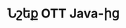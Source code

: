 ---
############################# Static ############################
layout: "auto-gen-annotation"

############################# Head ############################
head_title: "Java OTT Annotation API Annotate in C#"
head_description: "Java API՝ OTT-ից հայտնի ծանոթագրությունների տեսակներ ստեղծելու և ծանոթագրելու համար, պատկերներ, գծագրեր և փաստաթղթերի ֆայլերի ձևաչափեր:"

############################# Header ############################
title: "Նշեք OTT Java-ից"
description: ""
bg_image: "https://cms.admin.containerize.com/templates/aspose/App_Themes/V3/images/bg/header1.png"
bg_overlay: false
button:
    enable: true
    icon: "fas fa-arrow-down"
    label: "Ներբեռնեք անվճար փորձաշրջան"
    link: "https://downloads.groupdocs.com/annotation/java"

############################# About ############################
about:
    enable: true
    title: "GroupDocs.Annotation-ի մասին Java API-ի համար"
    content: |
        GroupDocs.Annotation-ը Java API-ի համար գրադարան է, որը թույլ է տալիս անոտացիաներ ավելացնել PDF, Word և այլ փաստաթղթեր Mac-ում, Windows-ում կամ Ubuntu-ում: [GroupDocs.Annotation for Java](/annotation/java) բնիկ Java API-ն է՝ ծանոթագրությունները կառավարելու համար՝ պատկերներից և տարբեր այլ փաստաթղթերից ծանոթագրություններ ստեղծելու, ավելացնելու, խմբագրելու, ջնջելու, հանելու և արտահանելու համապարփակ աջակցությամբ: Աջակցվող փաստաթղթերի ձևաչափերի ամբողջական ցանկը, որոնք կարող եք տեսնել այս [էջում] (https://docs.groupdocs.com/annotation/java/supported-document-formats/):
        Այս գրադարանը թույլ է տալիս աշխատել ոչ միայն OTT փաստաթղթի, այլ նաև բազմաթիվ այլ տեսակի փաստաթղթերի հետ, ինչպիսիք են Word, Excel, PowerPoint, Outlook էլ. նամակներ, Visio, Adobe, OpenDocument, OpenOffice, Photoshop, AutoCad և շատ այլ փաստաթղթեր:
        GroupDocs.Annotation-ը Java API-ի համար թույլ է տալիս ստեղծել և ավելացնել նոր նշումներ, խմբագրել ծանոթագրությունները, հանել մեկնաբանություններ, ծանոթագրություններ և հեռացնել դրանք փաստաթղթերից: Գրադարանը աջակցում է անոտացիայի 13 տարբեր տեսակների, այդ թվում՝ տեքստ, պոլիգիծ, տարածք, ընդգծում, կետ, ջրանիշ, սլաք, էլիպս, տեքստի փոխարինում, հեռավորություն, տեքստային դաշտ, ռեսուրսների խմբագրում PDF, HTML, Microsoft Word փաստաթղթերում, աղյուսակներ, դիագրամներ, ներկայացումներ, գծագրեր, պատկերներ և շատ այլ ֆայլերի ձևաչափեր:
        Օրինակը (տես ստորև) ցույց է տալիս աշխատանքը OTT փաստաթղթի հետ, այս օրինակում կարող եք տեսնել GroupDocs-ի հետ աշխատելու հիմնական քայլերը: Ծանոթագրություն. Կարգավորեք լիցենզիա, բացեք փաստաթուղթ, որի հետ ցանկանում եք աշխատել, ստեղծելով անոտացիա՝ ավելացնելով տվյալների օբյեկտներ՝ ձեր պահանջներին համապատասխան անոտացիոն հատկություններ սահմանելու համար և արդյունքը պահելով անհրաժեշտ տեղում: Նաև կարող եք ավելի մանրամասն ծանոթանալ մեր github-ի [էջի] աջակցվող գործառույթներին (https://github.com/groupdocs-annotation/GroupDocs.Annotation-for-Java) կամ մեր արտադրանքի [փաստաթղթերում] (https://docs.groupdocs.com/annotation/java/getting-started/):

############################# Steps ############################
howTo_Add:
steps_Add:
    enable: true
    title_left: "Java-ում OTT-ին ծանոթագրություններ ավելացնելու քայլեր"
    content_left: |
        [GroupDocs.Annotation](/annotation/java/) Java-ի մշակողների համար հեշտացնում է անոտացիայի զանազան տեսակներ ավելացնել OTT ֆայլերին Java-ի վրա հիմնված ցանկացած հավելվածի մեջ՝ մի քանի հեշտ քայլեր իրականացնելով:
        *   Ստեղծեք Reply օբյեկտներ՝ մեկնաբանությամբ և ամսաթվով:
        *   Ստեղծեք AreaAnnotation օբյեկտ, սահմանեք տարածքի ընտրանքները և ավելացրեք պատասխաններ:
        *   Ստեղծեք Annotator օբյեկտ և ավելացրեք տարածքի անոտացիա:
        *   Պահպանեք ելքային ֆայլը:
    title_right: "Համակարգի պահանջները"
    content_right: |
        GroupDocs.Annotation-ը Java API-ների համար աջակցվում է բոլոր հիմնական հարթակներում և օպերացիոն համակարգերում: Նախքան ստորև նշված կոդը գործարկելը, համոզվեք, որ ձեր համակարգում տեղադրված են հետևյալ նախադրյալները.
        *   Օպերացիոն համակարգեր՝ Microsoft Windows, Linux, MacOS
        *   Զարգացման միջավայր՝ NetBeans, Intellij IDEA, Eclipse և այլն
        *   Java Runtime Environment՝ Java 7 (1.7) և ավելի բարձր
        *   Ստացեք GroupDocs.Annotation-ի վերջին տարբերակը Java-ի համար [GroupDocs Artifact Repository]-ից (https://repository.groupdocs.com/webapp/#/artifacts/browse/tree/General/repo/com/groupdocs/groupdocs-annotation)

############################# Preview ############################
preview_Add:
    enable: true
    title: Անոտացիայի նախադիտում և կոդի նմուշ
    content: |
        ![Annotation preview image](https://docs.groupdocs.com/annotation/java/images/add-area-annotation.png)
    code: |
        ```java
        // Create an instance of Reply class and add comments
        Reply firstReply = new Reply();
        firstReply.setComment("First comment");
        firstReply.setRepliedOn(Calendar.getInstance().getTime());
        
        Reply secondReply = new Reply();
        secondReply.setComment("Second comment");
        secondReply.setRepliedOn(Calendar.getInstance().getTime());
        
        List<Reply> replies = new ArrayList<Reply>();
        replies.add(firstReply);
        replies.add(secondReply);
        
        // Create an instance of AreaAnnotation class and set options
        AreaAnnotation area = new AreaAnnotation();
        area.setBackgroundColor(65535);
        area.setBox(new Rectangle(100, 100, 100, 100));
        area.setCreatedOn(Calendar.getInstance().getTime());
        area.setMessage("This is area annotation");
        area.setOpacity(0.7);
        area.setPageNumber(0);
        area.setPenColor(65535);
        area.setPenStyle(PenStyle.Dot);
        area.setPenWidth((byte) 3);
        area.setReplies(replies);
        
        // Create an instance of Annotator class
        Annotator annotator = new Annotator("input.bmp");
        
        // Add annotation
        annotator.add(area);
        
        // Save to file
        annotator.save("output.bmp");
        annotator.dispose();
        ```

############################# Steps ############################
howTo_Remove:
steps_Remove:
    enable: true
    title_left: "Java-ում ծանոթագրությունները OTT-ից հեռացնելու քայլեր"
    content_left: |
        [GroupDocs.Annotation](/annotation/java/) Java-ի ծրագրավորողների համար հեշտացնում է անոտացիայի մանրամասները OTT ֆայլերից հեռացնելը Java-ի վրա հիմնված ցանկացած հավելվածի մեջ՝ մի քանի հեշտ քայլեր իրականացնելով:
        *   Ստեղծեք Reply օբյեկտներ՝ մեկնաբանությամբ և ամսաթվով:
        *   Տեղադրեք SaveOptions օբյեկտը և սահմանեք AnnotationTypes = AnnotationType.None:
        *   Զանգահարեք պահպանման մեթոդը՝ ստացված փաստաթղթի ճանապարհով կամ հոսքով և SaveOptions օբյեկտով:

############################# Preview ############################
preview_Remove:
    enable: true
    code: |
        ```java
        // Create an instance of Annotator class 
        Annotator annotator = new Annotator("C://input.bmp");

        // Remove annotation by set type None 
        SaveOptions saveOptions = new SaveOptions();
        saveOptions.setAnnotationTypes(AnnotationType.None);

        // Save annotation to output file
        annotator.save("C://output.bmp", saveOptions);
        annotator.dispose();
        ```

############################# Steps ############################
howTo_Edit:
steps_Edit:
    enable: true
    title_left: "Java-ում OTT-ի ծանոթագրությունները խմբագրելու քայլեր"
    content_left: |
        [GroupDocs.Annotation](/annotation/java/) Java-ի մշակողների համար հեշտացնում է անոտացիայի տարբեր հատկություններ թարմացնել OTT ֆայլերից Java-ի վրա հիմնված ցանկացած հավելվածի մեջ՝ իրականացնելով մի քանի հեշտ քայլեր:
        *   Instantiate Annotator օբյեկտը մուտքագրված փաստաթղթի ուղով կամ հոսք՝ instantiated LoadOptions-ով ImportAnnotations-ով = true:
        *   Ստեղծեք AnnotationBase-ի ներդրում և սահմանեք գոյություն ունեցող անոտացիայի ID-ն (եթե այդ ID-ով ծանոթագրությունը չի գտնվել, ոչինչ չի փոխվի) կամ ծանոթագրությունների ուղու ցանկը (բոլոր գոյություն ունեցող ծանոթագրությունները կհեռացվեն):
        *   Annotator օբյեկտի զանգի թարմացման եղանակը՝ անցած ծանոթագրություններով:
        *   Զանգահարեք պահպանման մեթոդը՝ ստացված փաստաթղթի ճանապարհով կամ հոսքով և SaveOptions օբյեկտով:

############################# Preview ############################
preview_Edit:
    enable: true
    code: |
        ```java
        String outputPath = "UpdateAnnotation.bmp";

        // Create an instance of Annotator class
        Annotator annotator = new Annotator("input.bmp");
        
        // Create an instance of Reply class for first example and add comments
        Reply reply1 = new Reply();
        reply1.setComment("Original first comment");
        reply1.setRepliedOn(Calendar.getInstance().getTime());
        
        Reply reply2 = new Reply();
        reply2.setComment("Original second comment");
        reply2.setRepliedOn(Calendar.getInstance().getTime());
        
        java.util.List replies = new ArrayList();
        replies.add(reply1);
        replies.add(reply2);
        
        // Create an instance of AreaAnnotation class and set options
        AreaAnnotation original = new AreaAnnotation();
        original.setId(1);
        original.setBackgroundColor(65535);
        original.setBox(new Rectangle(100, 100, 100, 100));
        original.setCreatedOn(Calendar.getInstance().getTime());
        original.setMessage("This is original annotation");
        original.setReplies(replies);
        
        // Add original annotation
        annotator.add(original);
        annotator.save(outputPath);
        annotator.dispose();
        
        LoadOptions loadOptions = new LoadOptions();
        
        // Open annotated document
        Annotator annotator1 = new Annotator(outputPath, loadOptions);
        
        // Create an instance of Reply class for update first example
        Reply reply3 = new Reply();
        reply3.setComment("Updated first comment");
        reply3.setRepliedOn(Calendar.getInstance().getTime());
        
        Reply reply4 = new Reply();
        reply4.setComment("Updated second comment");
        reply4.setRepliedOn(Calendar.getInstance().getTime());
        
        java.util.List replies1 = new ArrayList();
        replies1.add(reply3);
        replies1.add(reply4);

        // Suggest we want change some properties of existed annotation
        AreaAnnotation updated = new AreaAnnotation();
        updated.setId(1);
        updated.setBackgroundColor(255);
        updated.setBox(new Rectangle(0, 0, 50, 200));
        updated.setCreatedOn(Calendar.getInstance().getTime());
        updated.setMessage("This is updated annotation");
        updated.setReplies(replies1);
        
        // Update and save annotation
        annotator1.update(updated);
        annotator1.save(outputPath);
        annotator1.dispose();
        ```

############################# Steps ############################
howTo_Extract:
steps_Extract:
    enable: true
    title_left: "Java-ում OTT-ից ծանոթագրություններ հանելու քայլեր"
    content_left: |
        [GroupDocs.Annotation](/annotation/java/) Java-ի մշակողների համար հեշտացնում է փաստաթղթերը ծանոթագրելը և OTT ֆայլերից անոտացիոն տեղեկություններ հանելը Java-ի վրա հիմնված ցանկացած հավելվածի մեջ՝ իրականացնելով մի քանի հեշտ քայլեր:
        *   Ստեղծեք Reply օբյեկտներ՝ մեկնաբանությամբ և ամսաթվով:
        *   Instantiate LoadOptions օբյեկտը և կանչեք SetImportAnnotations ճշմարիտ արգումենտով:
        *   Սահմանել փոփոխականը «List» տիպով:
        *   Զանգահարեք ստացման մեթոդը և վերադարձրեք արդյունքը վերը նշված փոփոխականին:

############################# Preview ############################
preview_Extract:
    enable: true
    code: |
        ```java
        // For using this example input file ("annotated.bmp") must be with annotations
        LoadOptions loadOptions = new LoadOptions();
        
        // Create an instance of Annotator class and get annotations
        final Annotator annotator = new Annotator("annotated.bmp", loadOptions);
        List annotations = annotator.get();
        ```

############################# Demos ############################
demos:
    enable: true
    title: "Կենդանի ցուցադրություններ՝ փաստաթղթերի և պատկերների վրա ավելացնելու, հեռացնելու, խմբագրելու, ծանոթագրություններ հանելու համար"
    content: |
        Ավելացրեք, հեռացրեք, խմբագրեք և հանեք ծանոթագրություններ OTT ֆայլում հենց հիմա՝ այցելելով [GroupDocs.Annotation Live Demos](https://products.groupdocs.app/annotation/family) կայքը: Կենդանի ցուցադրությունն ունի հետևյալ առավելությունները

############################# About Formats ############################
about_formats:
    enable: true
    format:
        # format loop
        - icon: "far fa-file-ott"
          title: "OTT Ֆայլի ձևաչափի մասին"
          content: |
            OTT ընդլայնմամբ ֆայլերը ներկայացնում են հավելվածների կողմից ստեղծված ձևանմուշ փաստաթղթեր՝ OASIS OpenDocument ստանդարտ ձևաչափին համապատասխան: Դրանք ստեղծվում են բառային պրոցեսոր հավելվածներով, ինչպիսիք են անվճար OpenOffice Writer-ը, և կարող են պահել կարգավորումներ, որոնք կարող են օգտագործվել այս ձևանմուշների ֆայլերից նոր փաստաթղթեր ստեղծելու համար: Այս կարգավորումները ներառում են էջի լուսանցքներ, եզրագծեր, վերնագրեր, էջատակներ և էջի այլ կարգավորումներ: Նման ձևանմուշները օգտագործվում են պաշտոնական փաստաթղթերում, ինչպիսիք են ընկերության բլանկները և ստանդարտացված ձևաթղթերը:

          link: "https://docs.fileformat.com/image/ott/"

############################# More Formats ############################
more_formats:
    enable: true
    title: "Աշխատեք փաստաթղթի այլ հանրաճանաչ ձևաչափերի հետ"
    content: |
        Թարմացրեք ծանոթագրության հատկությունները որոշ հայտնի ֆայլերի ձևաչափերից, ինչպես նշված է ստորև:
    format:
        # format loop
        - name: "Annotate PDF document"
          link: "https://products.groupdocs.com/annotation/java/pdf/"
          description: "Adobe Portable Document Format"

        # format loop
        - name: "Annotate DOC document"
          link: "https://products.groupdocs.com/annotation/java/doc/"
          description: "Microsoft Word Document"

        # format loop
        - name: "Annotate DOCM document"
          link: "https://products.groupdocs.com/annotation/java/docm/"
          description: "Microsoft Word Macro-Enabled Document"

        # format loop
        - name: "Annotate DOCX document"
          link: "https://products.groupdocs.com/annotation/java/docx/"
          description: "Microsoft Word Open XML Document"

        # format loop
        - name: "Annotate DOT document"
          link: "https://products.groupdocs.com/annotation/java/dot/"
          description: "Microsoft Word Document Template"

        # format loop
        - name: "Annotate DOTX document"
          link: "https://products.groupdocs.com/annotation/java/dotx/"
          description: "Word Open XML Document Template"

        # format loop
        - name: "Annotate RTF document"
          link: "https://products.groupdocs.com/annotation/java/rtf/"
          description: "Rich Text Document"

        # format loop
        - name: "Annotate ODT document"
          link: "https://products.groupdocs.com/annotation/java/odt/"
          description: "Open Document Text"

        # format loop
        - name: "Annotate XLS document"
          link: "https://products.groupdocs.com/annotation/java/xls/"
          description: "Microsoft Excel Binary File Format"

        # format loop
        - name: "Annotate XLSX document"
          link: "https://products.groupdocs.com/annotation/java/xlsx/"
          description: "Microsoft Excel Open XML Spreadsheet"

        # format loop
        - name: "Annotate XLSM document"
          link: "https://products.groupdocs.com/annotation/java/xlsm/"
          description: "Microsoft Excel Macro-Enabled Spreadsheet"

        # format loop
        - name: "Annotate XLSB document"
          link: "https://products.groupdocs.com/annotation/java/xlsb/"
          description: "Microsoft Excel Binary Worksheet"

        # format loop
        - name: "Annotate ODS document"
          link: "https://products.groupdocs.com/annotation/java/ods/"
          description: "Open Document Spreadsheet"

        # format loop
        - name: "Annotate PPT document"
          link: "https://products.groupdocs.com/annotation/java/ppt/"
          description: "PowerPoint Presentation"

        # format loop
        - name: "Annotate PPTX document"
          link: "https://products.groupdocs.com/annotation/java/pptx/"
          description: "PowerPoint Open XML Presentation"

        # format loop
        - name: "Annotate PPSX document"
          link: "https://products.groupdocs.com/annotation/java/ppsx/"
          description: "PowerPoint Open XML Slide Show"

        # format loop
        - name: "Annotate POTM document"
          link: "https://products.groupdocs.com/annotation/java/potm/"
          description: "Microsoft PowerPoint Template"

        # format loop
        - name: "Annotate PPTM document"
          link: "https://products.groupdocs.com/annotation/java/pptm/"
          description: "Microsoft PowerPoint Presentation"

        # format loop
        - name: "Annotate PPS document"
          link: "https://products.groupdocs.com/annotation/java/pps/"
          description: "Microsoft PowerPoint 97-2003 Slide Show"

        # format loop
        - name: "Annotate ODP document"
          link: "https://products.groupdocs.com/annotation/java/odp/"
          description: "OpenDocument Presentation"

        # format loop
        - name: "Annotate HTML document"
          link: "https://products.groupdocs.com/annotation/java/html/"
          description: "HyperText Markup Language"

        # format loop
        - name: "Annotate TIFF document"
          link: "https://products.groupdocs.com/annotation/java/tiff/"
          description: "Tagged Image File Format"

        # format loop
        - name: "Annotate JPEG document"
          link: "https://products.groupdocs.com/annotation/java/jpeg/"
          description: "JPEG Image"

        # format loop
        - name: "Annotate PNG document"
          link: "https://products.groupdocs.com/annotation/java/png/"
          description: "Portable Network Graphic"

        # format loop
        - name: "Annotate EML document"
          link: "https://products.groupdocs.com/annotation/java/eml/"
          description: "E-mail Message"

        # format loop
        - name: "Annotate MSG document"
          link: "https://products.groupdocs.com/annotation/java/msg/"
          description: "Microsoft Outlook E-mail Message"

        # format loop
        - name: "Annotate VSD document"
          link: "https://products.groupdocs.com/annotation/java/vsd/"
          description: "Microsoft Visio 2003-2010 Drawing"

        # format loop
        - name: "Annotate VSDX document"
          link: "https://products.groupdocs.com/annotation/java/vsdx/"
          description: "Microsoft Visio Drawing"

        # format loop
        - name: "Annotate VSS document"
          link: "https://products.groupdocs.com/annotation/java/vss/"
          description: "Microsoft Visio 2003-2010 Stencil"

        # format loop
        - name: "Annotate VST document"
          link: "https://products.groupdocs.com/annotation/java/vst/"
          description: "Microsoft Visio 2013 Stencil"

        # format loop
        - name: "Annotate DWG document"
          link: "https://products.groupdocs.com/annotation/java/dwg/"
          description: "Autodesk Design Data Formats"

        # format loop
        - name: "Annotate DXF document"
          link: "https://products.groupdocs.com/annotation/java/dxf/"
          description: "AutoCAD Drawing Interchange"

        # format loop
        - name: "Annotate DCM document"
          link: "https://products.groupdocs.com/annotation/java/dcm/"
          description: "Digital Imaging and Communications in Medicine"

        # format loop
        - name: "Annotate WMF document"
          link: "https://products.groupdocs.com/annotation/java/wmf/"
          description: "Windows Metafile"

        # format loop
        - name: "Annotate EMF document"
          link: "https://products.groupdocs.com/annotation/java/emf/"
          description: "Enhanced Metafile Format"


############################# Back to top ###############################
back_to_top:
    enable: true
---